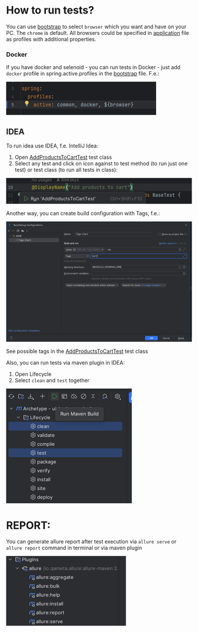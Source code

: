 # How to run tests?

You can use [bootstrap] to select `browser` which you want and have on your PC. The `chrome` is default.
All browsers could be specified in [application] file as profiles with additional properties.


### Docker

If you have docker and selenoid - you can run tests in Docker - just add `docker` profile in spring.active.profiles in the [bootstrap] file.
F.e.:

![img.png](docs/profiles_docker.png)

## IDEA 
To run idea use IDEA, f.e. IntelliJ Idea:
1. Open [AddProductsToCartTest] test class
2. Select any test and click on icon against to test method (to run just one test) or test class (to run all tests in class):
   
![img.png](docs/run_in_class.png)

Another way, you can create build configuration with Tags, f.e.:

![img_1.png](docs/build_cong_tags.png)

See possible tags in the [AddProductsToCartTest] test class

Also, you can run tests via maven plugin in IDEA:
1. Open Lifecycle
2. Select `clean` and `test` together

![img.png](docs/maven_plg.png)


# REPORT:
You can generate allure report after test execution via `allure serve` or `allure report` command in terminal or via maven plugin

![img_2.png](docs/allure_plg.png)

[application]: /src/test/resources/application.yml
[bootstrap]: /src/test/resources/bootstrap.yml
[AddProductsToCartTest]: /src/test/java/broit/homework/AddProductsToCartTest.java